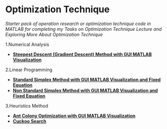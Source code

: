 # Optimization Technique
_Starter pack of operation research or optimization technique code in MATLAB for completing my Tasks on Optimization Technique Lecture and Exploring More About Optimization Technique_  

1.Numerical Analysis
  - [__Steepest Descent (Gradient Descent) Method with GUI MATLAB Visualization__](https://github.com/brilianputraa/Optimization-Technique/blob/master/untitled.m)  

2.Linear Programming  
- [__Standard Simplex Method with GUI MATLAB Visualization and Fixed Equation__](https://github.com/brilianputraa/Optimization-Technique/blob/master/simplexstd.m)
- [__Non Standard Simplex Method with GUI MATLAB Visualization and Fixed Equation__](https://github.com/brilianputraa/Optimization-Technique/blob/master/simpleksnonstd.m)

3.Heuristics Method
- [__Ant Colony Optimization with GUI MATLAB Visualization__](https://github.com/brilianputraa/Optimization-Technique/blob/master/AntColonySystemTSP.m)
- [__Cuckoo Search__](https://github.com/brilianputraa/Optimization-Technique/blob/master/#)
